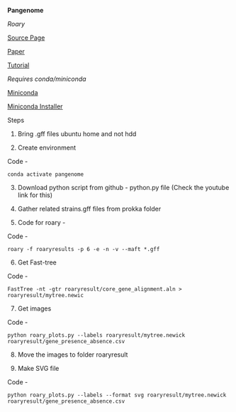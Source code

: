 **Pangenome**

*Roary*

[Source Page](https://github.com/sanger-pathogens/Roary#installation)

[Paper](https://academic.oup.com/bioinformatics/article/31/22/3691/240757?login=true)

[Tutorial](https://www.youtube.com/watch?v=7UWmi5l_LFM)

*Requires conda/miniconda* 

[Miniconda](https://github.com/conda/conda-docs/blob/main/docs/source/miniconda.rst)

[Miniconda Installer](https://gist.github.com/arose13/fcc1d2d5ad67503ba9842ea64f6bac35)

Steps 

1. Bring .gff files ubuntu home and not hdd 

2. Create environment 

Code - 

`conda activate pangenome`

3. Download python script from github - python.py file 
(Check the youtube link for this) 

4. Gather related strains.gff files from prokka folder

5. Code for roary - 

Code - 

`roary -f roaryresults -p 6 -e -n -v --maft *.gff`

6. Get Fast-tree 

Code - 

`FastTree -nt -gtr roaryresult/core_gene_alignment.aln > roaryresult/mytree.newic`

7. Get images 

Code - 

`python roary_plots.py --labels roaryresult/mytree.newick roaryresult/gene_presence_absence.csv` 

8. Move the images to folder roaryresult

9. Make SVG file 

Code - 

`python roary_plots.py --labels --format svg roaryresult/mytree.newick roaryresult/gene_presence_absence.csv`